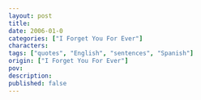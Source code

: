 ```yaml
---
layout: post
title: 
date: 2006-01-0
categories: ["I Forget You For Ever"]
characters: 
tags: ["quotes", "English", "sentences", "Spanish"]
origin: ["I Forget You For Ever"]
pov: 
description: 
published: false
---
```

